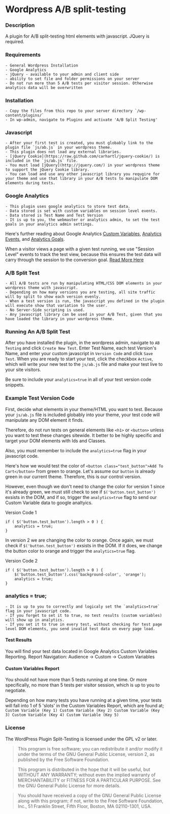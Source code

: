# Wordpress A/B split-testing

### Description

A plugin for A/B split-testing html elements with javascript.  JQuery is required.

### Requirements
	- General Wordpress Installation
	- Google Analytics
	- jQuery - available to your admin and client side
	- ability to set file and folder permissions on your server
	- Do not run more than 5 A/B tests per visitor session. Otherwise analytics data will be overwritten

### Installation
	- Copy the files from this repo to your server directory `/wp-content/plugins/`
	- In wp-admin, navigate to Plugins and activate 'A/B Split Testing'

### Javascript
	- After your first test is created, you must globably link to the plugin file `js/ab.js` in your wordpress theme.
	- This plugin does not load any external libraries.
	- [jQuery Cookie](https://raw.github.com/carhartl/jquery-cookie/) is included in the `js/ab.js` file.
	- You must load [jQuery](http://jquery.com/) in your wordpress theme to support the jQuery Cookie library.
	- You can load and use any other javascript library you requgire for your theme and use that library in your A/B tests to manipulate DOM elements during tests.

### Google Analytics
	- This plugin uses google analytics to store test data.
	- Data stored is set with custom variables on session level events.
	- Data stored is Test Name and Test Version
	- It is up to you, the webmaster or analytics admin, to set the test goals in your analytics admin settings.

Here's further reading about Google Analytics [Custom Variables](https://developers.google.com/analytics/devguides/collection/gajs/gaTrackingCustomVariables), [Analytics Events](https://developers.google.com/analytics/devguides/collection/gajs/eventTrackerGuide), and [Analytics Goals](https://support.google.com/analytics/answer/1032415?hl=en).

When a visitor views a page with a given test running, we use "Session Level" events to track the test view, because this ensures the test data will carry through the session to the conversion goal. [Read More Here](http://www.kaushik.net/avinash/hits-sessions-metrics-dimensions-web-analytics/)

### A/B Split Test
	- All A/B tests are run by manipulating HTML/CSS DOM elements in your wordpress theme with javascript.
	- Depending on how many versions you are testing, all site traffic will by split to show each version evenly.
	- When a test version is run, the javascript you defined in the plugin will execute show that variation to the user.
	- No Server-Side scripting is used.
	- Any javascript library can be used in your A/B Test, given that you have loaded the library in your wordpress theme.

### Running An A/B Split Test

After you have installed the plugin, in the wordpress admin, navigate to `AB Testing` and click `Create New Test`. Enter Test Name, each test Version's Name, and enter your custom javascript in `Version Code` and click `Save Test`. When you are ready to start your test, click the checkbox `Active`, which will write your new test to the `js/ab.js` file and make your test live to your site visitors.

Be sure to include your `analytics=true` in all of your test version code snippets.

### Example Test Version Code

First, decide what elements in your theme/HTML you want to test.  Because your `js/ab.js` file is included globably into your theme, your test code will manipulate any DOM element it finds.

Therefore, do not run tests on general elements like `<h1>` or `<button>` unless you want to test these changes sitewide.  It better to be highly specific and target your DOM elements with Ids and Classes.

Also, you must remember to include the `analytics=true` flag in your javascript code.

Here's how we would test the color of `<button class="test_button">Add To Cart</button>` from green to orange.  Let's assume our `button` is already green in our current theme.  Therefore, this is our control version.

However, even though we don't need to change the color for version 1 since it's already green, we must still check to see if `$('button.test_button')` exsists in the DOM, and if so, trigger the `analytics=true` flag to send our Custom Variable data to google analtyics.

Version Code 1
```Javascipt
if ( $('button.test_button').length > 0 ) {
	analytics = true;
}
```
In version 2 we are changing the color to orange. Once again, we must check if `$('button.test_button')` exsists in the DOM.  If it does, we change the button color to orange and trigger the `analytics=true` flag.

Version Code 2
```Javascipt
if ( $('button.test_button').length > 0 ) {
	$('button.test_button').css('background-color', 'orange');
	analytics = true;
}
```

### analytics = true;
	- It is up to you to correctly and logicaly set the `analytics=true` flag in your javascript code.
	- If you forget to set it to true, no test results (custom variables) will show up in analytics.
	- If you set it to true in every test, without checking for test page level DOM elements, you send invalid test data on every page load.

#### Test Results
You will find your test data located in Google Analytics Custom Variables Reporting.
Report Navigation: Audience -> Custom -> Custom Variables

#### Custom Variables Report
You should not have more than 5 tests running at one time.  Or more specifically, no more than 5 tests per visitor session, which is up to you to negotiate.

Depending on how many tests you have running at a given time, your tests will fall into 1 of 5 'slots' in the Custom Variables Report, which are found at;
`Custom Variable (Key 1) Custom Variable (Key 2) Custom Variable (Key 3) Custom Variable (Key 4) Custom Variable (Key 5)`

### License

The WordPress Plugin Split-Testing is licensed under the GPL v2 or later.

> This program is free software; you can redistribute it and/or modify
it under the terms of the GNU General Public License, version 2, as
published by the Free Software Foundation.

> This program is distributed in the hope that it will be useful,
but WITHOUT ANY WARRANTY; without even the implied warranty of
MERCHANTABILITY or FITNESS FOR A PARTICULAR PURPOSE.  See the
GNU General Public License for more details.

> You should have received a copy of the GNU General Public License along with this program; if not, write to the Free Software Foundation, Inc., 51 Franklin Street, Fifth Floor, Boston, MA  02110-1301, USA.

